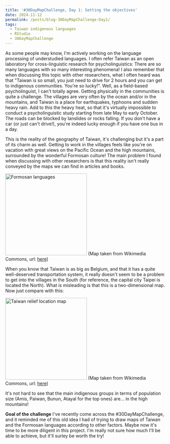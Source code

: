 ```yaml
---
title: '#30DayMapChallenge, Day 1: Setting the objectives'
date: 2024-11-12
permalink: /posts/blog-30DayMapChallenge-Day1/
tags:
  - Taiwan indigenous languages
  - RStudio
  - 30DayMapChallenge
---
```


As some people may know, I'm actively working on the language processing of understudied languages. I often refer Taiwan as an open laboratory for cross-linguistic research for psycholinguistics: There are so many languages with so many interesting phenomena! I also remember that when discussing this topic with other researchers, what I often heard was that "Taiwan is so small, you just need to drive for 2 hours and you can get to indigenous communities. You're so lucky!".
Well, as a field-based psycholinguist, I can't totally agree. Getting physically in the communities is quite a challenge. The villages are very often by the ocean and/or in the mountains, and Taiwan is a place for earthquakes, typhoons and sudden heavy rain. Add to this the heavy heat, so that it's virtually impossible to conduct a psycholinguistic study starting from late May to early October. The roads can be blocked by lanslides or rocks falling. If you don't have a car (or just can't drive!), you're indeed lucky enough if you have one bus in a day.

This is the reality of the geography of Taiwan, it's challenging but it's a part of its charm as well. Getting to work in the villages feels like you're on vacation with great views on the Pacific Ocean and the high mountains, surrounded by the wonderful Formosan culture!
The main problem I found when discussing with other researchers is that this reality isn't really conveyed by the maps we can find in articles and books.

<a title="Kwamikagami at English Wikipedia, CC BY-SA 3.0 &lt;https://creativecommons.org/licenses/by-sa/3.0&gt;, via Wikimedia Commons" href="https://commons.wikimedia.org/wiki/File:Formosan_languages.png"><img width="256" alt="Formosan languages" src="https://upload.wikimedia.org/wikipedia/commons/thumb/f/f3/Formosan_languages.png/256px-Formosan_languages.png?20090111200951"></a>
(Map taken from Wikimedia Commons, url: <a href="https://commons.wikimedia.org/wiki/File:Formosan_languages.png">here</a>)

When you know that Taiwan is as big as Belgium, and that it has a quite well-deserved transportation system, it really doesn't seem to be a problem to get into the villages in the South (for reference, the capital city Taipei is located the North). What is misleading is that this is a two-dimensional map. Now just compare with this:

<a title="Ksiom, CC BY-SA 3.0 &lt;http://creativecommons.org/licenses/by-sa/3.0/&gt;, via Wikimedia Commons" href="https://commons.wikimedia.org/wiki/File:Taiwan_relief_location_map.png"><img width="256" alt="Taiwan relief location map" src="https://upload.wikimedia.org/wikipedia/commons/6/6e/Taiwan_relief_location_map.png?20081023181717"></a>
(Map taken from Wikimedia Commons, url: <a href="https://commons.wikimedia.org/wiki/File:Taiwan_relief_location_map.png">here</a>)

It's not hard to see that the main indigenous groups in terms of population size (Amis, Paiwan, Bunun, Atayal for the top ones) are... in the high mountains!

<b>Goal of the challenge</b>
I've recently come across the #30DayMapChallenge, and it reminded me of this old idea I had of trying to draw maps of Taiwan and the Formosan languages according to other factors. Maybe now it's time to be more diligent in this project. I'm really not sure how much I'll be able to achieve, but it'll surley be worth the try!